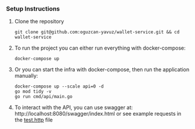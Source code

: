 ### Setup Instructions

1. Clone the repository

       git clone git@github.com:oguzcan-yavuz/wallet-service.git && cd wallet-service

2. To run the project you can either run everything with docker-compose:

       docker-compose up

4. Or you can start the infra with docker-compose, then run the application manually:

       docker-compose up --scale api=0 -d
       go mod tidy -v
       go run cmd/api/main.go


5. To interact with the API, you can use swagger at: http://localhost:8080/swagger/index.html or see example requests in the [test.http](test.http) file
